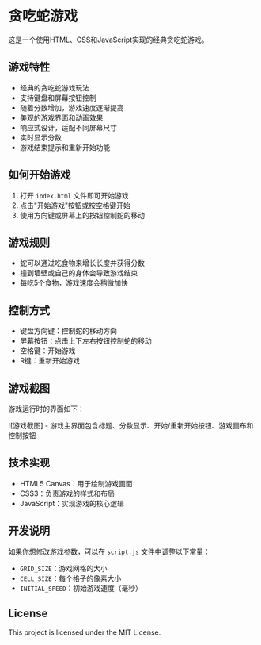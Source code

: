 # 贪吃蛇游戏

这是一个使用HTML、CSS和JavaScript实现的经典贪吃蛇游戏。

## 游戏特性

- 经典的贪吃蛇游戏玩法
- 支持键盘和屏幕按钮控制
- 随着分数增加，游戏速度逐渐提高
- 美观的游戏界面和动画效果
- 响应式设计，适配不同屏幕尺寸
- 实时显示分数
- 游戏结束提示和重新开始功能

## 如何开始游戏

1. 打开 `index.html` 文件即可开始游戏
2. 点击"开始游戏"按钮或按空格键开始
3. 使用方向键或屏幕上的按钮控制蛇的移动

## 游戏规则

- 蛇可以通过吃食物来增长长度并获得分数
- 撞到墙壁或自己的身体会导致游戏结束
- 每吃5个食物，游戏速度会稍微加快

## 控制方式

- 键盘方向键：控制蛇的移动方向
- 屏幕按钮：点击上下左右按钮控制蛇的移动
- 空格键：开始游戏
- R键：重新开始游戏

## 游戏截图

游戏运行时的界面如下：

![游戏截图] - 游戏主界面包含标题、分数显示、开始/重新开始按钮、游戏画布和控制按钮

## 技术实现

- HTML5 Canvas：用于绘制游戏画面
- CSS3：负责游戏的样式和布局
- JavaScript：实现游戏的核心逻辑

## 开发说明

如果你想修改游戏参数，可以在 `script.js` 文件中调整以下常量：

- `GRID_SIZE`：游戏网格的大小
- `CELL_SIZE`：每个格子的像素大小
- `INITIAL_SPEED`：初始游戏速度（毫秒）

## License

This project is licensed under the MIT License.